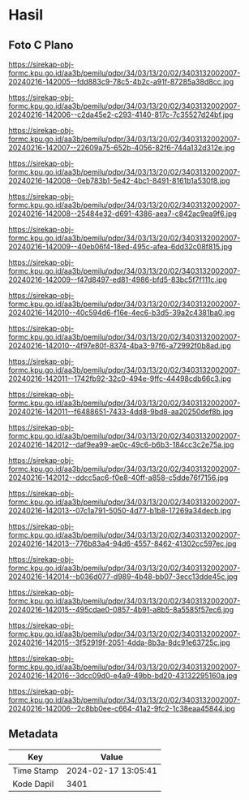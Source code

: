 # Hasil

## Foto C Plano

https://sirekap-obj-formc.kpu.go.id/aa3b/pemilu/pdpr/34/03/13/20/02/3403132002007-20240216-142005--fdd883c9-78c5-4b2c-a91f-87285a38d8cc.jpg

https://sirekap-obj-formc.kpu.go.id/aa3b/pemilu/pdpr/34/03/13/20/02/3403132002007-20240216-142006--c2da45e2-c293-4140-817c-7c35527d24bf.jpg

https://sirekap-obj-formc.kpu.go.id/aa3b/pemilu/pdpr/34/03/13/20/02/3403132002007-20240216-142007--22609a75-652b-4056-82f6-744a132d312e.jpg

https://sirekap-obj-formc.kpu.go.id/aa3b/pemilu/pdpr/34/03/13/20/02/3403132002007-20240216-142008--0eb783b1-5e42-4bc1-8491-8161b1a530f8.jpg

https://sirekap-obj-formc.kpu.go.id/aa3b/pemilu/pdpr/34/03/13/20/02/3403132002007-20240216-142008--25484e32-d691-4386-aea7-c842ac9ea9f6.jpg

https://sirekap-obj-formc.kpu.go.id/aa3b/pemilu/pdpr/34/03/13/20/02/3403132002007-20240216-142009--40eb06f4-18ed-495c-afea-6dd32c08f815.jpg

https://sirekap-obj-formc.kpu.go.id/aa3b/pemilu/pdpr/34/03/13/20/02/3403132002007-20240216-142009--f47d8497-ed81-4986-bfd5-83bc5f7f111c.jpg

https://sirekap-obj-formc.kpu.go.id/aa3b/pemilu/pdpr/34/03/13/20/02/3403132002007-20240216-142010--40c594d6-f16e-4ec6-b3d5-39a2c4381ba0.jpg

https://sirekap-obj-formc.kpu.go.id/aa3b/pemilu/pdpr/34/03/13/20/02/3403132002007-20240216-142010--4f97e80f-8374-4ba3-97f6-a72992f0b8ad.jpg

https://sirekap-obj-formc.kpu.go.id/aa3b/pemilu/pdpr/34/03/13/20/02/3403132002007-20240216-142011--1742fb92-32c0-494e-9ffc-44498cdb66c3.jpg

https://sirekap-obj-formc.kpu.go.id/aa3b/pemilu/pdpr/34/03/13/20/02/3403132002007-20240216-142011--f6488651-7433-4dd8-9bd8-aa20250def8b.jpg

https://sirekap-obj-formc.kpu.go.id/aa3b/pemilu/pdpr/34/03/13/20/02/3403132002007-20240216-142012--daf9ea99-ae0c-49c6-b6b3-184cc3c2e75a.jpg

https://sirekap-obj-formc.kpu.go.id/aa3b/pemilu/pdpr/34/03/13/20/02/3403132002007-20240216-142012--ddcc5ac6-f0e8-40ff-a858-c5dde76f7156.jpg

https://sirekap-obj-formc.kpu.go.id/aa3b/pemilu/pdpr/34/03/13/20/02/3403132002007-20240216-142013--07c1a791-5050-4d77-b1b8-17269a34decb.jpg

https://sirekap-obj-formc.kpu.go.id/aa3b/pemilu/pdpr/34/03/13/20/02/3403132002007-20240216-142013--776b83a4-94d6-4557-8462-41302cc597ec.jpg

https://sirekap-obj-formc.kpu.go.id/aa3b/pemilu/pdpr/34/03/13/20/02/3403132002007-20240216-142014--b036d077-d989-4b48-bb07-3ecc13dde45c.jpg

https://sirekap-obj-formc.kpu.go.id/aa3b/pemilu/pdpr/34/03/13/20/02/3403132002007-20240216-142015--495cdae0-0857-4b91-a8b5-8a5585f57ec6.jpg

https://sirekap-obj-formc.kpu.go.id/aa3b/pemilu/pdpr/34/03/13/20/02/3403132002007-20240216-142015--3f52919f-2051-4dda-8b3a-8dc91e63725c.jpg

https://sirekap-obj-formc.kpu.go.id/aa3b/pemilu/pdpr/34/03/13/20/02/3403132002007-20240216-142016--3dcc09d0-e4a9-49bb-bd20-43132295160a.jpg

https://sirekap-obj-formc.kpu.go.id/aa3b/pemilu/pdpr/34/03/13/20/02/3403132002007-20240216-142006--2c8bb0ee-c664-41a2-9fc2-1c38eaa45844.jpg


## Metadata

| Key        | Value               |
| ---------- | ------------------- |
| Time Stamp | 2024-02-17 13:05:41 |
| Kode Dapil | 3401                |



